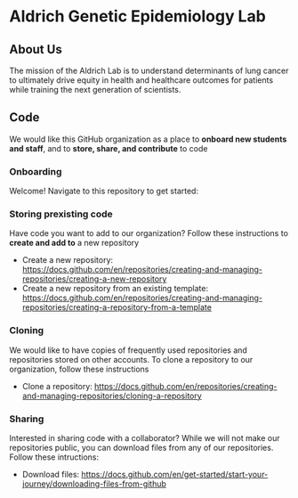 # Aldrich Genetic Epidemiology Lab

## About Us
The mission of the Aldrich Lab is to understand determinants of lung cancer to ultimately drive equity in health and healthcare outcomes for patients while training the next generation of scientists. 

## Code
We would like this GitHub organization as a place to **onboard new students and staff**, and to **store, share, and contribute** to code

### Onboarding
Welcome! Navigate to this repository to get started: 

### Storing prexisting code
Have code you want to add to our organization? Follow these instructions to **create and add to** a new repository
- Create a new repository: https://docs.github.com/en/repositories/creating-and-managing-repositories/creating-a-new-repository
- Create a new repository from an existing template: https://docs.github.com/en/repositories/creating-and-managing-repositories/creating-a-repository-from-a-template

### Cloning
We would like to have copies of frequently used repositories and repositories stored on other accounts. To clone a repository to our organization, follow these instructions
- Clone a repository: https://docs.github.com/en/repositories/creating-and-managing-repositories/cloning-a-repository 

### Sharing
Interested in sharing code with a collaborator? While we will not make our repositories public, you can download files from any of our repositories. Follow these intructions:
- Download files: https://docs.github.com/en/get-started/start-your-journey/downloading-files-from-github
